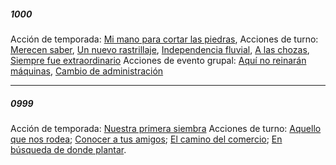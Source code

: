 ##### 1000
Acción de temporada: [Mi mano para cortar las piedras](../Y1000/S1/Kaukel/Vatshana/Mes%201/Mi%20mano%20para%20cortar%20las%20piedras.md), 
Acciones de turno: [Merecen saber](../Y1000/S1/Kaukel/Vatshana/Mes%201/Merecen%20saber.md), [Un nuevo rastrillaje](../Y1000/S1/Kaukel/Vatshana/Mes%201/Un%20nuevo%20rastrillaje.md), [Independencia fluvial](../Y1000/S1/Kaukel/Vatshana/Mes%203/Independencia%20fluvial.md), [A las chozas](../Y1000/S1/Kaukel/Vatshana/Mes%203/A%20las%20chozas.md), [Siempre fue extraordinario](../Y1000/S1/Kaukel/Vatshana/Mes%203/Siempre%20fue%20extraordinario.md)
Acciones de evento grupal: [Aquí no reinarán máquinas](../Y1000/S1/Kaukel/Vatshana/Mes%201/Aquí%20no%20reinarán%20máquinas.md), [Cambio de administración](../Y1000/S1/Kaukel/Vatshana/Mes%202/Cambio%20de%20administración.md)

---

##### 0999
Acción de temporada: [Nuestra primera siembra](../../../../Archivo/Y0999/S4/Kaukel/Vatshana/Nuestra%20primera%20siembra.md)
Acciones de turno: [Aquello que nos rodea](../../../../Archivo/Y0999/S4/Kaukel/Vatshana/Aquello%20que%20nos%20rodea.md); [Conocer a tus amigos](../../../../Archivo/Y0999/S4/Kaukel/Vatshana/Conocer%20a%20tus%20amigos.md); [El camino del comercio](../../../../Archivo/Y0999/S4/Kaukel/Vatshana/Aquello%20que%20nos%20rodea.md); [En búsqueda de donde plantar](../../../../Archivo/Y0999/S4/Kaukel/Vatshana/En%20búsqueda%20de%20donde%20plantar.md).
